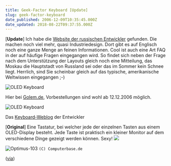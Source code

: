 ```yaml
---
title: Geek-Factor Keyboard [Update]
slug: geek-factor-keyboard
date_published: 2006-12-09T10:35:45.000Z
date_updated: 2018-08-22T09:37:55.000Z
---
```


[**Update**] Ich habe die [Website der russischen Entwickler](http://www.artlebedev.com/everything/optimus/) gefunden. Die machen noch viel mehr, quasi Industriedesign. Dort gibt es auf Englisch noch eine ganze Menge an feinen Informationen. Cool ist auch eine Art FAQ in der auf häufige Fragen eingegangen wird. So findet sich neben der Frage nach dem Unterstützung der Layouts gleich noch eine Mitteilung, das Moskau die Hauptstadt von Russland sei oder das im Sommer kein Schnee liegt. Herrlich, sind Sie scheinbar gleich auf das typische, amerikanische Weltwissen eingegangen ;-)

![OLED Keyboard](//www.artlebedev.com/everything/optimus/keyb_003.jpg)

Hier bei [Golem.de](http://www.golem.de/0611/49165.html), Vorbestellungen sind wohl ab 12.12.2006 möglich.

![OLED Keyboard](//www.artlebedev.com/everything/optimus/keyb_002.jpg)

Das [Keyboard-Weblog](http://community.livejournal.com/optimus_project/) der Entwickler

[**Original**] Eine Tastatur, bei welcher jede der einzelnen Tasten aus einem OLED-Display besteht.  Jede Taste ist praktisch ein kleiner Monitor auf dem verschiedene Dinge gezeigt werden können. Sexy!
![](//pics.computerbase.de/1/6/3/6/0/1_m.jpg)

![Optimus-103](//pics.computerbase.de/1/6/2/9/4/3_m.jpg)
`(C) Computerbase.de`

([via](http://www.computerbase.de/news/hardware/peripherie/eingabegeraete/2006/november/optimus_103-keyboard_s_w-tasten/))
